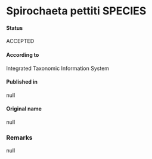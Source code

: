Spirochaeta pettiti SPECIES
=======

#### Status
ACCEPTED

#### According to
Integrated Taxonomic Information System

#### Published in
null

#### Original name
null

### Remarks
null